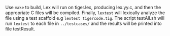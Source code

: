 Use `make` to build, Lex will run on tiger.lex, producing lex.yy.c, and then the appropriate C files will be compiled. Finally, `lextest` will lexically analyze the file using a test scaffold e.g `lextest tigercode.tig`. The script testAll.sh will run `lextest` to each file in `../testcases/` and the results will be printed into file testResult.
